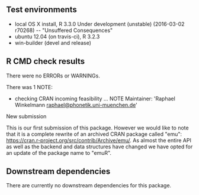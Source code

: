 ## Test environments
* local OS X install, R 3.3.0 Under development (unstable) (2016-03-02 r70268) -- "Unsuffered Consequences"
* ubuntu 12.04 (on travis-ci), R 3.2.3
* win-builder (devel and release)

## R CMD check results
There were no ERRORs or WARNINGs.

There was 1 NOTE:

* checking CRAN incoming feasibility ... NOTE
Maintainer: 'Raphael Winkelmann <raphael@phonetik.uni-muenchen.de>'

New submission

This is our first submission of this package. However we would like to note that it is 
a complete rewrite of an archived CRAN package called "emu": 
https://cran.r-project.org/src/contrib/Archive/emu/. As
almost the entire API as well as the backend and data structures have changed we have 
opted for an update of the package name to "emuR".

## Downstream dependencies
There are currently no downstream dependencies for this package.